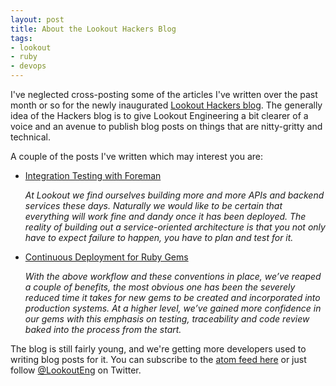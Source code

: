```yaml
---
layout: post
title: About the Lookout Hackers Blog
tags:
- lookout
- ruby
- devops
---
```


I've neglected cross-posting some of the articles I've written over the past
month or so for the newly inaugurated [Lookout Hackers
blog](http://hackers.mylookout.com/). The generally idea of the Hackers blog is
to give Lookout Engineering a bit clearer of a voice and an avenue to publish
blog posts on things that are nitty-gritty and technical.

A couple of the posts I've written which may interest you are:


* [Integration Testing with Foreman](http://hackers.mylookout.com/2012/04/integration-testing-with-foreman)

    *At Lookout we find ourselves building more and more APIs and backend
    services these days. Naturally we would like to be certain that everything will
    work fine and dandy once it has been deployed. The reality of building out a
    service-oriented architecture is that you not only have to expect failure to
    happen, you have to plan and test for it.*

* [Continuous Deployment for Ruby Gems](http://hackers.mylookout.com/2012/05/continuous-deployment-for-gems)

    *With the above workflow and these conventions in place, we’ve reaped a
    couple of benefits, the most obvious one has been the severely reduced time it
    takes for new gems to be created and incorporated into production systems.
    At a higher level, we’ve gained more confidence in our gems with this emphasis
    on testing, traceability and code review baked into the process from the start.*

The blog is still fairly young, and we're getting more developers used to
writing blog posts for it. You can subscribe to the [atom feed
here](http://feeds.feedburner.com/LookoutHackersBlog) or just follow
[@LookoutEng](https://twitter.com/lookouteng) on Twitter.

